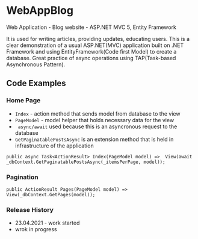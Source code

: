# WebAppBlog
Web Application - Blog website - ASP.NET MVC 5, Entity Framework

It is used for writing articles, providing  updates, educating users. This is a clear demonstration of a usual ASP.NET(MVC) application built on .NET Framework
and using EntityFramework(Code first Model) to create a database. Great practice of async operations using TAP(Task-based Asynchronous Pattern).

## Code Examples

### Home Page
- ``Index`` - action method that sends model from database to the view
- ``PageModel`` - model helper that holds necessary data for the view
- `` async/await`` used because this is an asyncronous request to the database
- ``GetPaginatablePostsAsync`` is an extension method that is held in infrastructure of the application
```
public async Task<ActionResult> Index(PageModel model) =>  View(await _dbContext.GetPaginatablePostsAsync(_itemsPerPage, model));
```
### Pagination
```
public ActionResult Pages(PageModel model) => View(_dbContext.GetPages(model));
```
### Release History
- 23.04.2021 - work started
- wrok in progress
